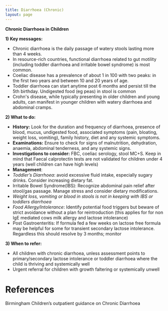 ```yaml
---
title: Diarrhoea (Chronic)
layout: page
---
```

**Chronic Diarrhoea in Children**

**1) Key messages:**

- Chronic diarrhoea is the daily passage of watery stools lasting more than 4 weeks.
- In resource-rich countries, functional diarrhoea related to gut motility (including toddler diarrhoea and irritable bowel syndrome) is most common.
- Coeliac disease has a prevalence of about 1 in 100 with two peaks: in the first two years and between 10 and 20 years of age.
- Toddler diarrhoea can start anytime post 6 months and persist till the 5th birthday. Undigested food (eg peas) in stool is common
- Crohn's disease, while typically presenting in older children and young adults, can manifest in younger children with watery diarrhoea and abdominal cramps.

**2) What to do:**

- **History:** Look for the duration and frequency of diarrhoea, presence of blood, mucus, undigested food, associated symptoms (pain, bloating, weight loss, vomiting), family history, diet and any systemic symptoms.
- **Examinations:** Ensure to check for signs of malnutrition, dehydration, anaemia, abdominal tenderness, and any systemic signs.
- **Investigations to consider:** FBC, coeliac serology, stool MC+S.   Keep in mind that Faecal calprotectin tests are not validated for children under 4 years (well children can have high levels)
- **Management**:
- *Toddler’s Diarrhoea*: avoid excessive fluid intake, especially sugary drinks. Consider increasing dietary fat.
- Irritable Bowel Syndrome(IBS): Recognize abdominal pain relief after stool/gas passage. Manage stress and consider dietary modifications.
- *Weight loss, vomiting or blood in stools is not in keeping with IBS or toddlers diarrhoea*
- *Food Allergy/Intolerance*: Identify potential food triggers but beware of strict avoidance without a plan for reintroduction  (this applies for for non IgE mediated cows milk allergy and lactose intolerance)
- Post Gastroenteritis:  If formula fed a few weeks on lactose free formula may be helpful for some for transient secondary lactose intolerance. Regardless this should resolve by 3 months; monitor

**3) When to refer:**

- All children with chronic diarrhoea, unless assessment points to primary/secondary lactose intolerance or toddler diarrhoea where the child is thriving and systemically well
- Urgent referral for children with growth faltering or systemically unwell

# References

Birmingham Children’s outpatient guidance on Chronic Diarrhoea
